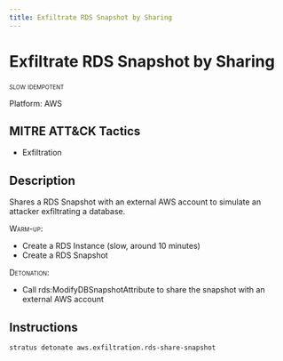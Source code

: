 ```yaml
---
title: Exfiltrate RDS Snapshot by Sharing
---
```


# Exfiltrate RDS Snapshot by Sharing

 <span class="smallcaps w3-badge w3-orange w3-round w3-text-sand" title="This attack technique might be slow to warm up or detonate">slow</span> 
 <span class="smallcaps w3-badge w3-blue w3-round w3-text-white" title="This attack technique can be detonated multiple times">idempotent</span> 

Platform: AWS

## MITRE ATT&CK Tactics


- Exfiltration

## Description


Shares a RDS Snapshot with an external AWS account to simulate an attacker exfiltrating a database.

<span style="font-variant: small-caps;">Warm-up</span>:

- Create a RDS Instance (slow, around 10 minutes)
- Create a RDS Snapshot

<span style="font-variant: small-caps;">Detonation</span>:

- Call rds:ModifyDBSnapshotAttribute to share the snapshot with an external AWS account


## Instructions

```bash title="Detonate with Stratus Red Team"
stratus detonate aws.exfiltration.rds-share-snapshot
```